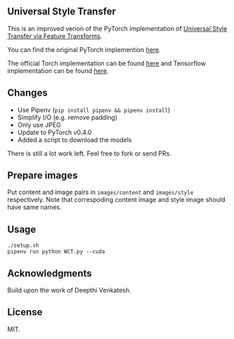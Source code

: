 ## Universal Style Transfer

This is an improved verion of the PyTorch implementation of [Universal Style Transfer via Feature Transforms](https://arxiv.org/pdf/1705.08086.pdf).

You can find the original PyTorch implemention [here](https://github.com/sunshineatnoon/PytorchWCT).

The official Torch implementation can be found [here](https://github.com/Yijunmaverick/UniversalStyleTransfer) and Tensorflow implementation can be found [here](https://github.com/eridgd/WCT-TF).

## Changes

- Use Pipenv (`pip install pipenv && pipenv install`)
- Simplify I/O (e.g. remove padding)
- Only use JPEG
- Update to PyTorch v0.4.0
- Added a script to download the models

There is still a lot work left. Feel free to fork or send PRs.

## Prepare images

Put content and image pairs in `images/content` and `images/style` respectively. Note that correspoding content image and style image should have same names.

## Usage

```
./setup.sh
pipenv run python WCT.py --cuda
```

## Acknowledgments

Build upon the work of Deepthi Venkatesh.

## License

MIT.

